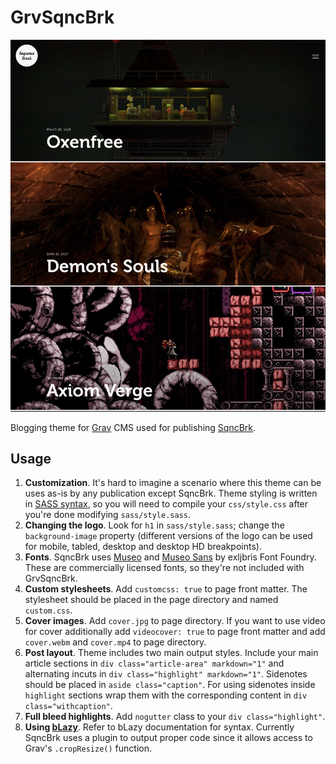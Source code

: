 # GrvSqncBrk
![Screenshot](screenshot.jpg)

Blogging theme for [Grav](https://getgrav.org) CMS used for publishing [SqncBrk](https://sqncbrk.com).
## Usage
1. **Customization**. It's hard to imagine a scenario where this theme can be uses as-is by any publication except SqncBrk. Theme styling is written in [SASS syntax](https://sass-lang.com/documentation/file.SASS_REFERENCE.html#syntax), so you will need to compile your `css/style.css` after you're done modifying `sass/style.sass`.
2. **Changing the logo**. Look for `h1` in `sass/style.sass`; change the `background-image` property (different versions of the logo can be used for mobile, tabled, desktop and desktop HD breakpoints).
3. **Fonts**. SqncBrk uses [Museo](https://www.exljbris.com/museo.html) and [Museo Sans](https://www.exljbris.com/museosans.html) by exljbris Font Foundry. These are commercially licensed fonts, so they're not included with GrvSqncBrk.
4. **Custom stylesheets**. Add `customcss: true` to page front matter. The stylesheet should be placed in the page directory and named `custom.css`.
5. **Cover images**. Add `cover.jpg` to page directory. If you want to use video for cover additionally add `videocover: true` to page front matter and add `cover.webm` and `cover.mp4` to page directory.
6. **Post layout**. Theme includes two main output styles. Include your main article sections in `div class="article-area" markdown="1"` and alternating incuts in `div class="highlight" markdown="1"`. Sidenotes should be placed in `aside class="caption"`. For using sidenotes inside `highlight` sections wrap them with the corresponding content in `div class="withcaption"`.
7. **Full bleed highlights**. Add `nogutter` class to your `div class="highlight"`.
8. **Using [bLazy](https://github.com/dinbror/blazy)**. Refer to bLazy documentation for syntax. Currently SqncBrk uses a plugin to output proper code since it allows access to Grav's `.cropResize()` function.
